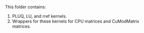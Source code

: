This folder contains:

1. PLUQ, LU, and rref kernels.
2. Wrappers for these kernels for CPU matrices and CuModMatrix matrices.
